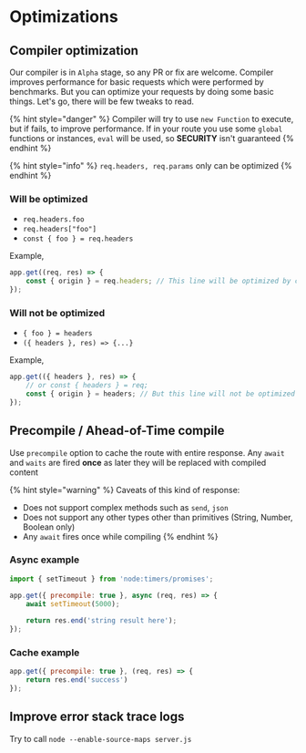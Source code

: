 # Optimizations

## Compiler optimization

Our compiler is in `Alpha` stage, so any PR or fix are welcome. Compiler improves performance for basic requests which were performed by benchmarks. But you can optimize your requests by doing some basic things. Let's go, there will be few tweaks to read.

{% hint style="danger" %}
Compiler will try to use `new Function` to execute, but if fails, to improve performance. If in your route you use some `global` functions or instances, `eval` will be used, so **SECURITY** isn't guaranteed
{% endhint %}

{% hint style="info" %}
`req.headers, req.params` only can be optimized
{% endhint %}

### Will be optimized

* `req.headers.foo`
* `req.headers["foo"]`
* `const { foo } = req.headers`

Example,

```javascript
app.get((req, res) => {
    const { origin } = req.headers; // This line will be optimized by compiler
});
```

### Will not be optimized

* `{ foo } = headers`
* `({ headers }, res) => {...}`

Example,

```javascript
app.get(({ headers }, res) => {
    // or const { headers } = req;
    const { origin } = headers; // But this line will not be optimized
});
```

## Precompile / Ahead-of-Time compile

Use `precompile` option to cache the route with entire response. Any `await` and `waits` are fired **once** as later they will be replaced with compiled content



{% hint style="warning" %}
Caveats of this kind of response:

* Does not support complex methods such as `send`, `json`
* Does not support any other types other than primitives (String, Number, Boolean only)
* Any `await` fires once while compiling
{% endhint %}

### Async example

```javascript
import { setTimeout } from 'node:timers/promises';

app.get({ precompile: true }, async (req, res) => {
    await setTimeout(5000);
    
    return res.end('string result here');
});
```

### Cache example

```javascript
app.get({ precompile: true }, (req, res) => {
    return res.end('success')
});
```

## Improve error stack trace logs

Try to call `node --enable-source-maps server.js`
